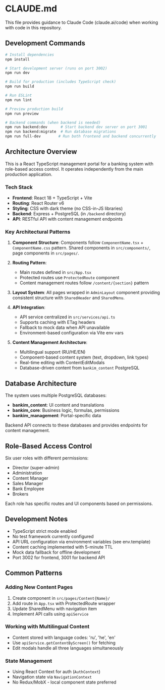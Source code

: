 # CLAUDE.md

This file provides guidance to Claude Code (claude.ai/code) when working with code in this repository.

## Development Commands

```bash
# Install dependencies
npm install

# Start development server (runs on port 3002)
npm run dev

# Build for production (includes TypeScript check)
npm run build

# Run ESLint
npm run lint

# Preview production build
npm run preview

# Backend commands (when backend is needed)
npm run backend:dev      # Start backend dev server on port 3001
npm run backend:migrate  # Run database migrations
npm run full-dev        # Run both frontend and backend concurrently
```

## Architecture Overview

This is a React TypeScript management portal for a banking system with role-based access control. It operates independently from the main production application.

### Tech Stack
- **Frontend**: React 18 + TypeScript + Vite
- **Routing**: React Router v6
- **Styling**: CSS with dark theme (no CSS-in-JS libraries)
- **Backend**: Express + PostgreSQL (in `/backend` directory)
- **API**: RESTful API with content management endpoints

### Key Architectural Patterns

1. **Component Structure**: Components follow `ComponentName.tsx` + `ComponentName.css` pattern. Shared components in `src/components/`, page components in `src/pages/`.

2. **Routing Pattern**: 
   - Main routes defined in `src/App.tsx`
   - Protected routes use `ProtectedRoute` component
   - Content management routes follow `/content/{section}` pattern

3. **Layout System**: All pages wrapped in `AdminLayout` component providing consistent structure with `SharedHeader` and `SharedMenu`.

4. **API Integration**: 
   - API service centralized in `src/services/api.ts`
   - Supports caching with ETag headers
   - Fallback to mock data when API unavailable
   - Environment-based configuration via Vite env vars

5. **Content Management Architecture**:
   - Multilingual support (RU/HE/EN)
   - Component-based content system (text, dropdown, link types)
   - Real-time editing with ContentEditModals
   - Database-driven content from `bankim_content` PostgreSQL

## Database Architecture

The system uses multiple PostgreSQL databases:
- **bankim_content**: UI content and translations
- **bankim_core**: Business logic, formulas, permissions
- **bankim_management**: Portal-specific data

Backend API connects to these databases and provides endpoints for content management.

## Role-Based Access Control

Six user roles with different permissions:
- Director (super-admin)
- Administration
- Content Manager
- Sales Manager
- Bank Employee
- Brokers

Each role has specific routes and UI components based on permissions.

## Development Notes

- TypeScript strict mode enabled
- No test framework currently configured
- API URL configuration via environment variables (see env.template)
- Content caching implemented with 5-minute TTL
- Mock data fallback for offline development
- Port 3002 for frontend, 3001 for backend API

## Common Patterns

### Adding New Content Pages
1. Create component in `src/pages/Content{Name}/`
2. Add route in `App.tsx` with ProtectedRoute wrapper
3. Update SharedMenu with navigation item
4. Implement API calls using `apiService`

### Working with Multilingual Content
- Content stored with language codes: 'ru', 'he', 'en'
- Use `apiService.getContentByScreen()` for fetching
- Edit modals handle all three languages simultaneously

### State Management
- Using React Context for auth (`AuthContext`)
- Navigation state via `NavigationContext`
- No Redux/MobX - local component state preferred